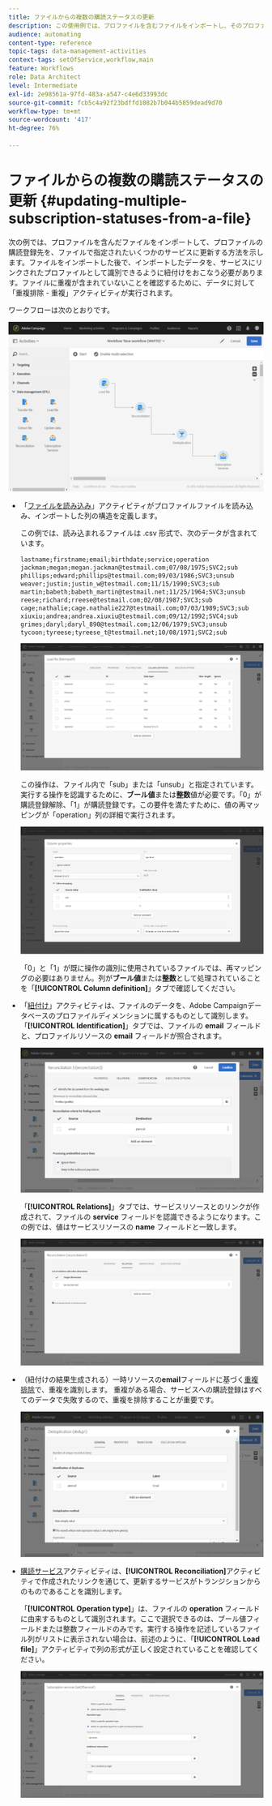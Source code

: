 ```yaml
---
title: ファイルからの複数の購読ステータスの更新
description: この使用例では、プロファイルを含むファイルをインポートし、そのプロファイルの購読を、ファイルで指定された複数のサービスに更新する方法を示します。
audience: automating
content-type: reference
topic-tags: data-management-activities
context-tags: setOfService,workflow,main
feature: Workflows
role: Data Architect
level: Intermediate
exl-id: 2e98561a-97fd-483a-a547-c4e6d33993dc
source-git-commit: fcb5c4a92f23bdffd1082b7b044b5859dead9d70
workflow-type: tm+mt
source-wordcount: '417'
ht-degree: 76%

---
```


# ファイルからの複数の購読ステータスの更新 {#updating-multiple-subscription-statuses-from-a-file}

次の例では、プロファイルを含んだファイルをインポートして、プロファイルの購読登録先を、ファイルで指定されたいくつかのサービスに更新する方法を示します。ファイルをインポートした後で、インポートしたデータを、サービスにリンクされたプロファイルとして識別できるように紐付けをおこなう必要があります。ファイルに重複が含まれていないことを確認するために、データに対して「重複排除 - 重複」アクティビティが実行されます。

ワークフローは次のとおりです。

![](assets/subscription_activity_example1.png)

* 「[ファイルを読み込み](../../automating/using/load-file.md)」アクティビティがプロファイルファイルを読み込み、インポートした列の構造を定義します。

   この例では、読み込まれるファイルは .csv 形式で、次のデータが含まれています。

   ```
   lastname;firstname;email;birthdate;service;operation
   jackman;megan;megan.jackman@testmail.com;07/08/1975;SVC2;sub
   phillips;edward;phillips@testmail.com;09/03/1986;SVC3;unsub
   weaver;justin;justin_w@testmail.com;11/15/1990;SVC3;sub
   martin;babeth;babeth_martin@testmail.net;11/25/1964;SVC3;unsub
   reese;richard;rreese@testmail.com;02/08/1987;SVC3;sub
   cage;nathalie;cage.nathalie227@testmail.com;07/03/1989;SVC3;sub
   xiuxiu;andrea;andrea.xiuxiu@testmail.com;09/12/1992;SVC4;sub
   grimes;daryl;daryl_890@testmail.com;12/06/1979;SVC3;unsub
   tycoon;tyreese;tyreese_t@testmail.net;10/08/1971;SVC2;sub
   ```

   ![](assets/subscription_example_load_file.png)

   この操作は、ファイル内で「sub」または「unsub」と指定されています。実行する操作を認識するために、**ブール値**&#x200B;または&#x200B;**整数**&#x200B;値が必要です。「0」が購読登録解除、「1」が購読登録です。この要件を満たすために、値の再マッピングが「operation」列の詳細で実行されます。

   ![](assets/subscription_example_remapping.png)

   「0」と「1」が既に操作の識別に使用されているファイルでは、再マッピングの必要はありません。列が&#x200B;**ブール値**&#x200B;または&#x200B;**整数**&#x200B;として処理されていることを「**[!UICONTROL Column definition]**」タブで確認してください。

* 「[紐付け](../../automating/using/reconciliation.md)」アクティビティは、ファイルのデータを、Adobe Campaignデータベースのプロファイルディメンションに属するものとして識別します。 「**[!UICONTROL Identification]**」タブでは、ファイルの **email** フィールドと、プロファイルリソースの **email** フィールドが照合されます。

   ![](assets/subscription_activity_example3.png)

   「**[!UICONTROL Relations]**」タブでは、サービスリソースとのリンクが作成されて、ファイルの **service** フィールドを認識できるようになります。この例では、値はサービスリソースの **name** フィールドと一致します。

   ![](assets/subscription_example_service_relation.png)

* （紐付けの結果生成される）一時リソースの&#x200B;**email**&#x200B;フィールドに基づく[重複排除](../../automating/using/deduplication.md)で、重複を識別します。 重複がある場合、サービスへの購読登録はすべてのデータで失敗するので、重複を排除することが重要です。

   ![](assets/subscription_activity_example5.png)

* [購読サービス](../../automating/using/subscription-services.md)アクティビティは、**[!UICONTROL Reconciliation]**&#x200B;アクティビティで作成されたリンクを通じて、更新するサービスがトランジションからのものであることを識別します。

   「**[!UICONTROL Operation type]**」は、ファイルの **operation** フィールドに由来するものとして識別されます。ここで選択できるのは、ブール値フィールドまたは整数フィールドのみです。実行する操作を記述しているファイル列がリストに表示されない場合は、前述のように、「**[!UICONTROL Load file]**」アクティビティで列の形式が正しく設定されていることを確認してください。

   ![](assets/subscription_activity_example_from_file.png)
